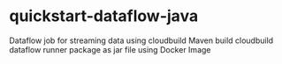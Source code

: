 # quickstart-dataflow-java
Dataflow job for streaming data using cloudbuild
Maven build
cloudbuild
dataflow runner
package as jar file using Docker Image
